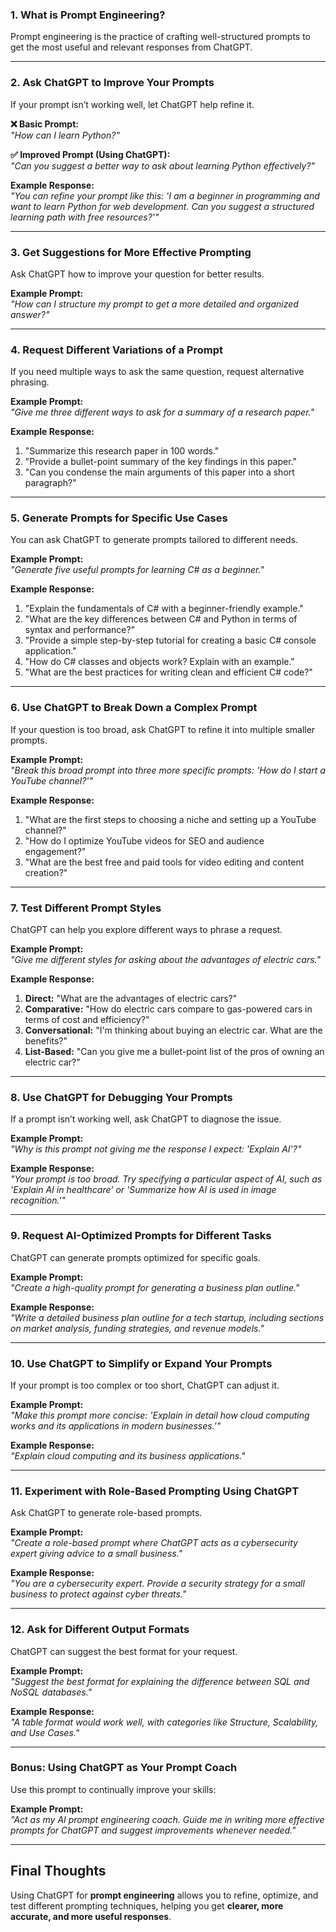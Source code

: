### **1. What is Prompt Engineering?**  
Prompt engineering is the practice of crafting well-structured prompts to get the most useful and relevant responses from ChatGPT.

---

### **2. Ask ChatGPT to Improve Your Prompts**  
If your prompt isn’t working well, let ChatGPT help refine it.

**❌ Basic Prompt:**  
*"How can I learn Python?"*  

**✅ Improved Prompt (Using ChatGPT):**  
*"Can you suggest a better way to ask about learning Python effectively?"*  

**Example Response:**  
*"You can refine your prompt like this: 'I am a beginner in programming and want to learn Python for web development. Can you suggest a structured learning path with free resources?'"*  

---

### **3. Get Suggestions for More Effective Prompting**  
Ask ChatGPT how to improve your question for better results.

**Example Prompt:**  
*"How can I structure my prompt to get a more detailed and organized answer?"*  

---

### **4. Request Different Variations of a Prompt**  
If you need multiple ways to ask the same question, request alternative phrasing.

**Example Prompt:**  
*"Give me three different ways to ask for a summary of a research paper."*  

**Example Response:**  
1. "Summarize this research paper in 100 words."  
2. "Provide a bullet-point summary of the key findings in this paper."  
3. "Can you condense the main arguments of this paper into a short paragraph?"  

---

### **5. Generate Prompts for Specific Use Cases**  
You can ask ChatGPT to generate prompts tailored to different needs.

**Example Prompt:**  
*"Generate five useful prompts for learning C# as a beginner."*  

**Example Response:**  
1. "Explain the fundamentals of C# with a beginner-friendly example."  
2. "What are the key differences between C# and Python in terms of syntax and performance?"  
3. "Provide a simple step-by-step tutorial for creating a basic C# console application."  
4. "How do C# classes and objects work? Explain with an example."  
5. "What are the best practices for writing clean and efficient C# code?"  

---

### **6. Use ChatGPT to Break Down a Complex Prompt**  
If your question is too broad, ask ChatGPT to refine it into multiple smaller prompts.

**Example Prompt:**  
*"Break this broad prompt into three more specific prompts: 'How do I start a YouTube channel?'"*  

**Example Response:**  
1. "What are the first steps to choosing a niche and setting up a YouTube channel?"  
2. "How do I optimize YouTube videos for SEO and audience engagement?"  
3. "What are the best free and paid tools for video editing and content creation?"  

---

### **7. Test Different Prompt Styles**  
ChatGPT can help you explore different ways to phrase a request.

**Example Prompt:**  
*"Give me different styles for asking about the advantages of electric cars."*  

**Example Response:**  
1. **Direct:** "What are the advantages of electric cars?"  
2. **Comparative:** "How do electric cars compare to gas-powered cars in terms of cost and efficiency?"  
3. **Conversational:** "I'm thinking about buying an electric car. What are the benefits?"  
4. **List-Based:** "Can you give me a bullet-point list of the pros of owning an electric car?"  

---

### **8. Use ChatGPT for Debugging Your Prompts**  
If a prompt isn’t working well, ask ChatGPT to diagnose the issue.

**Example Prompt:**  
*"Why is this prompt not giving me the response I expect: 'Explain AI'?"*  

**Example Response:**  
*"Your prompt is too broad. Try specifying a particular aspect of AI, such as 'Explain AI in healthcare' or 'Summarize how AI is used in image recognition.'"*  

---

### **9. Request AI-Optimized Prompts for Different Tasks**  
ChatGPT can generate prompts optimized for specific goals.

**Example Prompt:**  
*"Create a high-quality prompt for generating a business plan outline."*  

**Example Response:**  
*"Write a detailed business plan outline for a tech startup, including sections on market analysis, funding strategies, and revenue models."*  

---

### **10. Use ChatGPT to Simplify or Expand Your Prompts**  
If your prompt is too complex or too short, ChatGPT can adjust it.

**Example Prompt:**  
*"Make this prompt more concise: 'Explain in detail how cloud computing works and its applications in modern businesses.'"*  

**Example Response:**  
*"Explain cloud computing and its business applications."*  

---

### **11. Experiment with Role-Based Prompting Using ChatGPT**  
Ask ChatGPT to generate role-based prompts.

**Example Prompt:**  
*"Create a role-based prompt where ChatGPT acts as a cybersecurity expert giving advice to a small business."*  

**Example Response:**  
*"You are a cybersecurity expert. Provide a security strategy for a small business to protect against cyber threats."*  

---

### **12. Ask for Different Output Formats**  
ChatGPT can suggest the best format for your request.

**Example Prompt:**  
*"Suggest the best format for explaining the difference between SQL and NoSQL databases."*  

**Example Response:**  
*"A table format would work well, with categories like Structure, Scalability, and Use Cases."*  

---

### **Bonus: Using ChatGPT as Your Prompt Coach**
Use this prompt to continually improve your skills:

**Example Prompt:**  
*"Act as my AI prompt engineering coach. Guide me in writing more effective prompts for ChatGPT and suggest improvements whenever needed."*  

---

## **Final Thoughts**  
Using ChatGPT for **prompt engineering** allows you to refine, optimize, and test different prompting techniques, helping you get **clearer, more accurate, and more useful responses**.